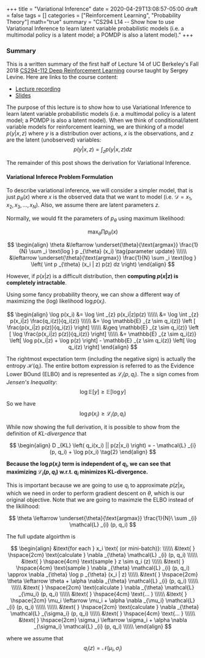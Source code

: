 +++
title = "Variational Inference"
date = 2020-04-29T13:08:57-05:00
draft = false
tags = []
categories = ["Reinforcement Learning", "Probability Theory"]
math="true"
summary = "CS294 L14 -- Show how to use Variational Inference to learn latent variable probabilistic models (i.e. a multimodal policy is a latent model; a POMDP is also a latent model)."
+++

### Summary
This is a written summary of the first half of Lecture 14 of UC Berkeley's Fall 2018 [CS294-112 Deep Reinforcement Learning](http://rail.eecs.berkeley.edu/deeprlcourse-fa18/) course taught by Sergey Levine. Here are links to the course content:
* [Lecture recording](https://www.youtube.com/watch?v=1bpQ0QDPGuI&list=PLkFD6_40KJIxJMR-j5A1mkxK26gh_qg37&index=12)
* [Slides](http://rail.eecs.berkeley.edu/deeprlcourse-fa18/static/slides/lec-14.pdf)

The purpose of this lecture is to show how to use Variational Inference to learn latent variable probabilistic models (i.e. a multimodal policy is a latent model; a POMDP is also a latent model). When we think of conditional/latent variable models for reinforcement learning, we are thinking of a model $p(y|x,z)$ where $y$ is a distribution over actions, $x$ is the observations, and $z$ are the latent (unobserved) variables:
$$p(y|x,z) = \int _z p(y|x,z)dz$$

The remainder of this post shows the derivation for Variational Inference.

#### Variational Inferece Problem Formulation
To describe variational inference, we will consider a simpler model, that is just $p _\theta (x)$ where $x$ is the observed data that we want to model (i.e. $\mathcal{D} = {x_1, x_2, x_3, ..., x_N}$). Also, we assume there are latent parameters $z$.

Normally, we would fit the parameters of $p _{\theta}$ using maximum likelihood:

$$
\max _{\theta} \prod p _{\theta} (x) \tag{optimization}
$$

$$
\begin{align}
\theta &\leftarrow \underset{\theta}{\text{argmax}} \frac{1}{N} \sum _i \text{log } p _{\theta} (x_i) \tag{parameter update} \\\\\\
&\leftarrow \underset{\theta}{\text{argmax}} \frac{1}{N} \sum _i \text{log } \left( \int p _{\theta} (x_i | z) p(z) dz \right)
\end{align}
$$

However, if $p(x|z)$ is a difficult distribution, then **computing $p(x|z)$ is completely intractable**.

<!--

#### Tractable alternative to maximum likelihood
> Maybe if you don't know what the value of $z$ is for each of your data points, then maybe you can guess... If you're unsure of what cluster $z$ your data point $x_i$ falls into, then pick the most likely cluster $z$ and maximize its likelihood in that cluster. If the data point falls between two clusters, then maximize its likelihood w.r.t. both clusters, weighted by their probability $E_z \sim p(z|x_i)$. This is called _Expected Log LIkelihood_ and that's what's used in Expectation Maximization.

So instead of computing the maximum likelihood, we maximize the _expected_ log-likelihood.
$$
\theta \leftarrow \underset{\theta}{\text{argmax}} \frac{1}{N} \sum _i E _{z \sim p(z|x_i)} [ \text{log } p _{\theta} (x_i, z)]
$$

The above formulation is equivalent to Equation (1) and is derived using the definition of expectation:

$$
\mathbb{E} _{x \sim p(x)} [f(x)] = \int _x f(x) p(x) dx \tag{Expectation}
$$

and the definition of condition probability

$$
p(x|y) = \frac{p(x,y)}{p(y)} \tag {Conditional Probability}
$$

But... how do we calculate $p(z|x_i)?$ This can be very difficult since there may not be an easy mapping between the two distributions.

What if we approximate $p(z|x_i)$ with $q_i(z) = \mathcal{N}(\mu_i, \sigma_i)$ where $\mu_i$ and $\sigma_i$ are output by a neural network?

![slide-12](/img/notes/variational-inference/slide-12.png)

-->

Using some fancy probability theory, we can show a different way of maximizing the (log) likelihood $\log p(x_i)$.

$$
\begin{align}
\log p(x_i) &= \log \int _{z} p(x_i|z)p(z) \\\\\\
&= \log \int _{z} p(x_i|z) \frac{q_i(z)}{q_i(z)} \\\\\\
&= \log \mathbb{E} _{z \sim q_i(z)} \left [ \frac{p(x_i|z) p(z)}{q_i(z)} \right] \\\\\\
&\geq \mathbb{E} _{z \sim q_i(z)} \left [ \log \frac{p(x_i|z) p(z)}{q_i(z)} \right] \\\\\\
&= \mathbb{E} _{z \sim q_i(z)} \left[ \log p(x_i|z) + \log p(z) \right] - \mathbb{E} _{z \sim q_i(z)} \left[ \log q_i(z) \right]
\end{align}
$$

The rightmost expectation term (including the negative sign) is actually the entropy $\mathcal{H}(q_i)$.
The entire bottom expression is referred to as the Evidence Lower BOund (ELBO) and is represented as $\mathcal{L} _{i} (p, q_i)$.
The $\geq$ sign comes from _Jensen's Inequality_:
$$
\log \mathbb{E}[y] \geq \mathbb{E}[\log y]
$$

So we have
$$
\log p(x_i) \geq \mathcal{L} _{i} (p, q_i) \tag{1}
$$

While now showing the full derivation, it is possible to show from the definition of *KL-divergence* that

$$
\begin{align}
D _{KL} \left( q_i(x_i) || p(z|x_i) \right) = - \mathcal{L} _{i} (p, q_i) + \log p(x_i) \tag{2}
\end{align}
$$

**Because the $\log p(x_i)$ term is independent of $q_i$, we can see that maximizing $\mathcal{L} _{i} (p, q_i)$ w.r.t. $q_i$ minimizes KL-divergence.**

This is important because we are going to use $q_i$ to approximate $p(z|x_i$, which we need in order to perform gradient descent on $\theta$, which is our original objective. Note that we are going to maximzie the ELBO instead of the likilihood:

$$
\theta \leftarrow \underset{\theta}{\text{argmax}} \frac{1}{N}\ \sum _{i} \mathcal{L} _{i} (p, q_i)
$$

The full update algoirthm is

$$
\begin{align}
&\text{for each } x_i \text{ (or mini-batch)}: \\\\\\
&\text{ } \hspace{2cm} \text{calculate } \nabla _{\theta} \mathcal{L} _{i} (p, q_i) \\\\\\
&\text{ } \hspace{4cm} \text{sample } z \sim q_i (z) \\\\\\
&\text{ } \hspace{4cm} \text{sample } \nabla _{\theta} \mathcal{L} _{i} (p, q_i) \approx \nabla _{\theta} \log p _{\theta} (x_i | z) \\\\\\
&\text{ } \hspace{2cm} \theta \leftarrow \theta + \alpha \nabla _{\theta} \mathcal{L} _{i} (p, q_i) \\\\\\
\\\\\\
&\text{ } \hspace{2cm} \text{calculate } \nabla _{\theta} \mathcal{L} _{\mu_i} (p, q_i) \\\\\\
&\text{ } \hspace{4cm} \text{... } \\\\\\
&\text{ } \hspace{2cm} \mu_i \leftarrow \mu_i + \alpha \nabla _{\mu_i} \mathcal{L} _{i} (p, q_i) \\\\\\
\\\\\\
&\text{ } \hspace{2cm} \text{calculate } \nabla _{\theta} \mathcal{L} _{\sigma_i} (p, q_i) \\\\\\
&\text{ } \hspace{4cm} \text{... } \\\\\\
&\text{ } \hspace{2cm} \sigma_i \leftarrow \sigma_i + \alpha \nabla _{\sigma_i} \mathcal{L} _{i} (p, q_i) \\\\\\
\end{align}
$$

where we assume that
$$
q_i(z) = \mathcal{N}(\mu_i, \sigma_i)
$$
